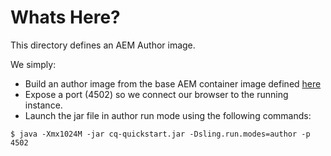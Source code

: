 # Whats Here?
This directory defines an AEM Author image.

We simply:
* Build an author image from the base AEM container image defined [here](../aem/Dockerfile)
* Expose a port (4502) so we connect our browser to the running instance.
* Launch the jar file in author run mode using the following commands:

`$ java -Xmx1024M -jar cq-quickstart.jar -Dsling.run.modes=author -p 4502`
